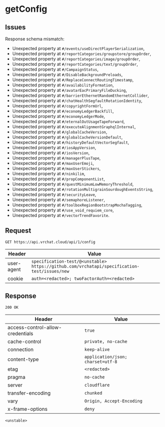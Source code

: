# getConfig

## Issues
Response schema mismatch:
* Unexpected property at ``#/events/useDirectPlayerSerialization``,
* Unexpected property at ``#/reportCategories/groupstore/groupOrder``,
* Unexpected property at ``#/reportCategories/image/groupOrder``,
* Unexpected property at ``#/reportCategories/text/groupOrder``,
* Unexpected property at ``#/CampaignStatus``,
* Unexpected property at ``#/DisableBackgroundPreloads``,
* Unexpected property at ``#/ReplaceConnectRoutingTimestamp``,
* Unexpected property at ``#/availabilityFormation``,
* Unexpected property at ``#/avatarEacPrimaryFileDucking``,
* Unexpected property at ``#/barrierEthernetRandomEthernetCollider``,
* Unexpected property at ``#/chatHealthSegfaultRotationIdentity``,
* Unexpected property at ``#/copyrightFormUrl``,
* Unexpected property at ``#/economyLedgerBackfill``,
* Unexpected property at ``#/economyLedgerMode``,
* Unexpected property at ``#/eternalOutUsageTapeForward``,
* Unexpected property at ``#/executeAlignmentGraphqlInternal``,
* Unexpected property at ``#/globalCacheVersion``,
* Unexpected property at ``#/globalCacheVersionDefault``,
* Unexpected property at ``#/historyDefaultVectorSegfault``,
* Unexpected property at ``#/iosAppVersion``,
* Unexpected property at ``#/iosVersion``,
* Unexpected property at ``#/managerPlusTape``,
* Unexpected property at ``#/maxUserEmoji``,
* Unexpected property at ``#/maxUserStickers``,
* Unexpected property at ``#/ninkilim``,
* Unexpected property at ``#/propComponentList``,
* Unexpected property at ``#/questMinimumLowMemoryThreshold``,
* Unexpected property at ``#/rotationMultigrainSourdoughEventsString``,
* Unexpected property at ``#/securityLeave``,
* Unexpected property at ``#/semaphoreListener``,
* Unexpected property at ``#/toolboxRegionBootstrapMochaTagging``,
* Unexpected property at ``#/use_void_requiem_core``,
* Unexpected property at ``#/vectorTrendFavorite``.
## Request
`GET https://api.vrchat.cloud/api/1/config`

| Header | Value |
| ------ | ----- |
| user-agent | `specification-test/@<unstable> https://github.com/vrchatapi/specification-test/issues/new` |
| cookie | `auth=<redacted>; twoFactorAuth=<redacted>` |


## Response
`200 OK`

| Header | Value |
| ------ | ----- |
| access-control-allow-credentials | `true` |
| cache-control | `private, no-cache` |
| connection | `keep-alive` |
| content-type | `application/json; charset=utf-8` |
| etag | `<redacted>` |
| pragma | `no-cache` |
| server | `cloudflare` |
| transfer-encoding | `chunked` |
| vary | `Origin, Accept-Encoding` |
| x-frame-options | `deny` |

```jsonc
<unstable>
```
